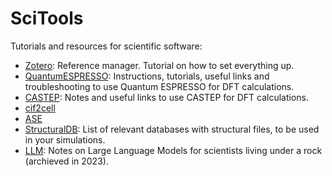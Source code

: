 # SciTools

Tutorials and resources for scientific software:  

- [Zotero](Zotero.md): Reference manager. Tutorial on how to set everything up.
- [QuantumESPRESSO](QuantumESPRESSO.md): Instructions, tutorials, useful links and troubleshooting to use Quantum ESPRESSO for DFT calculations.
- [CASTEP](CASTEP.md): Notes and useful links to use CASTEP for DFT calculations.
- [cif2cell](cif2cell.md)
- [ASE](ASE.md)
- [StructuralDB](StructuralDB.md): List of relevant databases with structural files, to be used in your simulations.
- [LLM](LLM.md): Notes on Large Language Models for scientists living under a rock (archieved in 2023).


